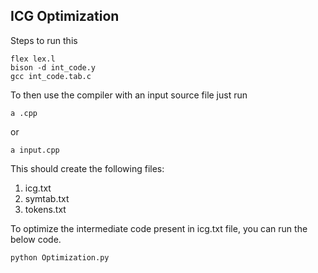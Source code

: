 ## ICG Optimization
Steps to run this
```
flex lex.l
bison -d int_code.y
gcc int_code.tab.c
```
To then use the compiler with an input source file just run
```
a .cpp
```
or 
```
a input.cpp
```
This should create the following files:
1. icg.txt
2. symtab.txt
3. tokens.txt

To optimize the intermediate code present in icg.txt file, you can run the below code. 
```
python Optimization.py
```